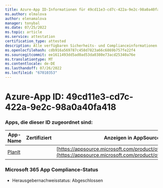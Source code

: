 ```yaml
---
title: Azure-App ID-Informationen für 49cd11e3-cd7c-422a-9e2c-98a0a40fa418
ms.author: elmalova
author: elenamalova
manager: tonybal
ms.date: 07/25/2022
ms.topic: article
ms.service: attestation
certification_type: attested
description: Alle verfügbaren Sicherheits- und Complianceinformationen für 49cd11e3-cd7c-422a-9e2c-98a0a40fa418.
ms.openlocfilehash: cdb916a569787c458d7823a66c6869b757fe22f4
ms.sourcegitcommit: ee1611493dd5ad0ad53da0380e73acd25340a76e
ms.translationtype: MT
ms.contentlocale: de-DE
ms.lasthandoff: 07/26/2022
ms.locfileid: "67010353"
---
```

# <a name="azure-app-id-49cd11e3-cd7c-422a-9e2c-98a0a40fa418"></a>Azure-App ID: 49cd11e3-cd7c-422a-9e2c-98a0a40fa418


### <a name="apps-associated-with-this-id"></a>Apps, die dieser ID zugeordnet sind:
| **App-Name** | **Zertifiziert** | **Anzeigen in AppSource** |
|--------------|---------------|-----------------------|
| [PlanIt](../forward/WA200004211.md) |  | [https://appsource.microsoft.com/product/office/WA200004211](https://appsource.microsoft.com/product/office/WA200004211) |

### <a name="microsoft-365-app-compliance-status"></a>Microsoft 365 App Compliance-Status
- Herausgebernachweisstatus: Abgeschlossen
